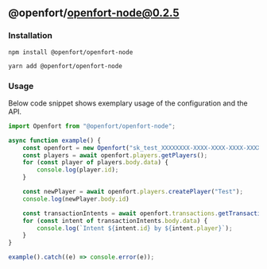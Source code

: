 ## @openfort/openfort-node@0.2.5

### Installation

```shell
npm install @openfort/openfort-node
```

```shell
yarn add @openfort/openfort-node
```

### Usage

Below code snippet shows exemplary usage of the configuration and the API. 

```typescript
import Openfort from "@openfort/openfort-node";

async function example() {
    const openfort = new Openfort("sk_test_XXXXXXXX-XXXX-XXXX-XXXX-XXXXXXXXXXXX");
    const players = await openfort.players.getPlayers();
    for (const player of players.body.data) {
        console.log(player.id);
    }

    const newPlayer = await openfort.players.createPlayer("Test");
    console.log(newPlayer.body.id)

    const transactionIntents = await openfort.transactions.getTransactionIntents();
    for (const intent of transactionIntents.body.data) {
        console.log(`Intent ${intent.id} by ${intent.player}`);
    }
}

example().catch((e) => console.error(e));
```
